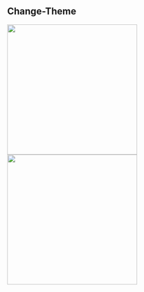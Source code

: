 ## Change-Theme
<img src='https://github.com/Javscript-Dom/Change-Theme/assets/117477110/6a26c06a-9ba1-4a2a-b483-ca32035bae89' width="300px" height='300'/>
<img src='https://github.com/Javscript-Dom/Change-Theme/assets/117477110/5c3e26ae-9e27-4a5b-b1c0-0df4050da4e6' width="300px" height='300'/>
